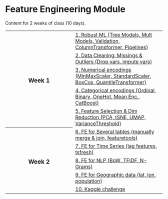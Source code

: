 # Feature Engineering Module

Content for 2 weeks of class (10 days).

<table>
  <!----------------------------------- Week 1 ----------------------------------->
  <tr>
    <th width="200" rowspan="5"><h3>Week 1</h3></th>
      <td><a href="#">1. Robust ML (Tree Models, Mult Models, Validation, ColumnTransformer, Pipelines)</a></td></tr>
  <tr><td><a href="#">2. Data Cleaning: Missings & Outliers (Drop vars, impute vars)</a></td></tr>
  <tr><td><a href="#">3. Numerical encodings (MinMaxScaler, StandardScaler, BoxCox, QuantileTransformer)</a></td></tr>
  <tr><td><a href="#">4. Categorical encodings (Ordinal, Binary, OneHot, Mean Enc., CatBoost)</a></td></tr>
  <tr><td><a href="#">5. Feature Selection & Dim Reduction (PCA, tSNE, UMAP, VarianceThreshold)</a></td></tr>

  <!----------------------------------- Week 2 ----------------------------------->
  <tr>
    <th width="200" rowspan="5"><h3>Week 2</h3></th>
      <td><a href="#">6. FE for Several tables (manually merge & join, featuretools)</a></td></tr>
  <tr><td><a href="#">7. FE for Time Series (lag features, tsfresh)</a></td></tr>
  <tr><td><a href="#">8. FE for NLP (BoW, TFIDF, N-Grams)</a></td></tr>
  <tr><td><a href="#">9. FE for Geographic data (lat, lon. population)</a></td></tr>
  <tr><td><a href="#">10. Kaggle challenge</a></td></tr>
  
</table>